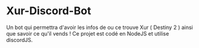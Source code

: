 # Xur-Discord-Bot
Un bot qui permettra d'avoir les infos de ou ce trouve Xur ( Destiny 2 ) ainsi que savoir ce qu'il vends !
Ce projet est codé en NodeJS et utilise discordJS.
